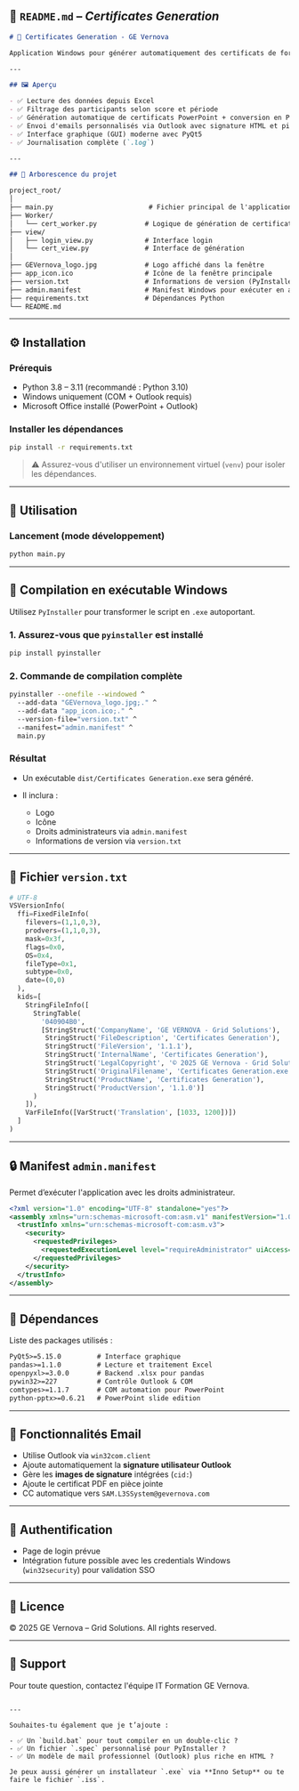 
## 📄 `README.md` – *Certificates Generation*

```markdown
# 📜 Certificates Generation - GE Vernova

Application Windows pour générer automatiquement des certificats de formation à partir d’un modèle PowerPoint et d’un fichier Excel, avec envoi automatique par Outlook.

---

## 🖼️ Aperçu

- ✅ Lecture des données depuis Excel
- ✅ Filtrage des participants selon score et période
- ✅ Génération automatique de certificats PowerPoint + conversion en PDF
- ✅ Envoi d'emails personnalisés via Outlook avec signature HTML et pièces jointes
- ✅ Interface graphique (GUI) moderne avec PyQt5
- ✅ Journalisation complète (`.log`)

---

## 📁 Arborescence du projet

project_root/
│
├── main.py                        # Fichier principal de l'application
├── Worker/
│   └── cert_worker.py            # Logique de génération de certificat (threadé)
├── view/
│   ├── login_view.py             # Interface login
│   └── cert_view.py              # Interface de génération
│
├── GEVernova_logo.jpg            # Logo affiché dans la fenêtre
├── app_icon.ico                  # Icône de la fenêtre principale
├── version.txt                   # Informations de version (PyInstaller)
├── admin.manifest                # Manifest Windows pour exécuter en admin
├── requirements.txt              # Dépendances Python
└── README.md                     

````

---

## ⚙️ Installation

### Prérequis

- Python 3.8 – 3.11 (recommandé : Python 3.10)
- Windows uniquement (COM + Outlook requis)
- Microsoft Office installé (PowerPoint + Outlook)

### Installer les dépendances

```bash
pip install -r requirements.txt
````

> ⚠️ Assurez-vous d'utiliser un environnement virtuel (`venv`) pour isoler les dépendances.

---

## 🚀 Utilisation

### Lancement (mode développement)

```bash
python main.py
```

---

## 🧪 Compilation en exécutable Windows

Utilisez `PyInstaller` pour transformer le script en `.exe` autoportant.

### 1. Assurez-vous que `pyinstaller` est installé

```bash
pip install pyinstaller
```

### 2. Commande de compilation complète

```bash
pyinstaller --onefile --windowed ^
  --add-data "GEVernova_logo.jpg;." ^
  --add-data "app_icon.ico;." ^
  --version-file="version.txt" ^
  --manifest="admin.manifest" ^
  main.py
```

### Résultat

* Un exécutable `dist/Certificates Generation.exe` sera généré.
* Il inclura :

  * Logo
  * Icône
  * Droits administrateurs via `admin.manifest`
  * Informations de version via `version.txt`

---

## 🧾 Fichier `version.txt`

```python
# UTF-8
VSVersionInfo(
  ffi=FixedFileInfo(
    filevers=(1,1,0,3),
    prodvers=(1,1,0,3),
    mask=0x3f,
    flags=0x0,
    OS=0x4,
    fileType=0x1,
    subtype=0x0,
    date=(0,0)
  ),
  kids=[
    StringFileInfo([
      StringTable(
        '040904B0',
        [StringStruct('CompanyName', 'GE VERNOVA - Grid Solutions'),
         StringStruct('FileDescription', 'Certificates Generation'),
         StringStruct('FileVersion', '1.1.1'),
         StringStruct('InternalName', 'Certificates Generation'),
         StringStruct('LegalCopyright', '© 2025 GE Vernova - Grid Solutions. All rights reserved.'),
         StringStruct('OriginalFilename', 'Certificates Generation.exe'),
         StringStruct('ProductName', 'Certificates Generation'),
         StringStruct('ProductVersion', '1.1.0')]
      )
    ]),
    VarFileInfo([VarStruct('Translation', [1033, 1200])])
  ]
)
```

---

## 🔒 Manifest `admin.manifest`

Permet d’exécuter l'application avec les droits administrateur.

```xml
<?xml version="1.0" encoding="UTF-8" standalone="yes"?>
<assembly xmlns="urn:schemas-microsoft-com:asm.v1" manifestVersion="1.0">
  <trustInfo xmlns="urn:schemas-microsoft-com:asm.v3">
    <security>
      <requestedPrivileges>
        <requestedExecutionLevel level="requireAdministrator" uiAccess="false"/>
      </requestedPrivileges>
    </security>
  </trustInfo>
</assembly>
```

---

## 🧩 Dépendances

Liste des packages utilisés :

```txt
PyQt5>=5.15.0         # Interface graphique
pandas>=1.1.0         # Lecture et traitement Excel
openpyxl>=3.0.0       # Backend .xlsx pour pandas
pywin32>=227          # Contrôle Outlook & COM
comtypes>=1.1.7       # COM automation pour PowerPoint
python-pptx>=0.6.21   # PowerPoint slide edition
```

---

## 📧 Fonctionnalités Email

* Utilise Outlook via `win32com.client`
* Ajoute automatiquement la **signature utilisateur Outlook**
* Gère les **images de signature** intégrées (`cid:`)
* Ajoute le certificat PDF en pièce jointe
* CC automatique vers `SAM.L3SSystem@gevernova.com`

---

## 🔐 Authentification

* Page de login prévue
* Intégration future possible avec les credentials Windows (`win32security`) pour validation SSO

---

## 📜 Licence

© 2025 GE Vernova – Grid Solutions. All rights reserved.

---

## 🙋 Support

Pour toute question, contactez l'équipe IT Formation GE Vernova.

```

---

Souhaites-tu également que je t’ajoute :

- ✅ Un `build.bat` pour tout compiler en un double-clic ?
- ✅ Un fichier `.spec` personnalisé pour PyInstaller ?
- ✅ Un modèle de mail professionnel (Outlook) plus riche en HTML ?

Je peux aussi générer un installateur `.exe` via **Inno Setup** ou te faire le fichier `.iss`.
```
